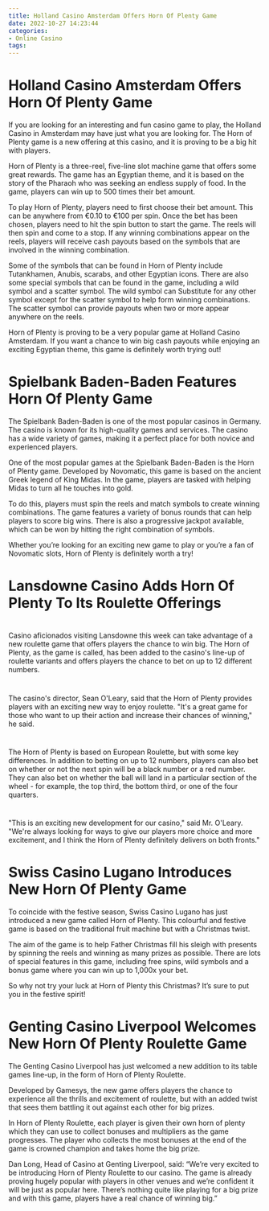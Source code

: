 ```yaml
---
title: Holland Casino Amsterdam Offers Horn Of Plenty Game
date: 2022-10-27 14:23:44
categories:
- Online Casino
tags:
---
```



#  Holland Casino Amsterdam Offers Horn Of Plenty Game

If you are looking for an interesting and fun casino game to play, the Holland Casino in Amsterdam may have just what you are looking for. The Horn of Plenty game is a new offering at this casino, and it is proving to be a big hit with players.

Horn of Plenty is a three-reel, five-line slot machine game that offers some great rewards. The game has an Egyptian theme, and it is based on the story of the Pharaoh who was seeking an endless supply of food. In the game, players can win up to 500 times their bet amount.

To play Horn of Plenty, players need to first choose their bet amount. This can be anywhere from €0.10 to €100 per spin. Once the bet has been chosen, players need to hit the spin button to start the game. The reels will then spin and come to a stop. If any winning combinations appear on the reels, players will receive cash payouts based on the symbols that are involved in the winning combination.

Some of the symbols that can be found in Horn of Plenty include Tutankhamen, Anubis, scarabs, and other Egyptian icons. There are also some special symbols that can be found in the game, including a wild symbol and a scatter symbol. The wild symbol can Substitute for any other symbol except for the scatter symbol to help form winning combinations. The scatter symbol can provide payouts when two or more appear anywhere on the reels.

Horn of Plenty is proving to be a very popular game at Holland Casino Amsterdam. If you want a chance to win big cash payouts while enjoying an exciting Egyptian theme, this game is definitely worth trying out!

#  Spielbank Baden-Baden Features Horn Of Plenty Game

The Spielbank Baden-Baden is one of the most popular casinos in Germany. The casino is known for its high-quality games and services. The casino has a wide variety of games, making it a perfect place for both novice and experienced players.

One of the most popular games at the Spielbank Baden-Baden is the Horn of Plenty game. Developed by Novomatic, this game is based on the ancient Greek legend of King Midas. In the game, players are tasked with helping Midas to turn all he touches into gold.

To do this, players must spin the reels and match symbols to create winning combinations. The game features a variety of bonus rounds that can help players to score big wins. There is also a progressive jackpot available, which can be won by hitting the right combination of symbols.

Whether you’re looking for an exciting new game to play or you’re a fan of Novomatic slots, Horn of Plenty is definitely worth a try!

#  Lansdowne Casino Adds Horn Of Plenty To Its Roulette Offerings

#

Casino aficionados visiting Lansdowne this week can take advantage of a new roulette game that offers players the chance to win big. The Horn of Plenty, as the game is called, has been added to the casino's line-up of roulette variants and offers players the chance to bet on up to 12 different numbers.

#

The casino's director, Sean O'Leary, said that the Horn of Plenty provides players with an exciting new way to enjoy roulette. "It's a great game for those who want to up their action and increase their chances of winning," he said.

#

The Horn of Plenty is based on European Roulette, but with some key differences. In addition to betting on up to 12 numbers, players can also bet on whether or not the next spin will be a black number or a red number. They can also bet on whether the ball will land in a particular section of the wheel - for example, the top third, the bottom third, or one of the four quarters.

#

"This is an exciting new development for our casino," said Mr. O'Leary. "We're always looking for ways to give our players more choice and more excitement, and I think the Horn of Plenty definitely delivers on both fronts."

#  Swiss Casino Lugano Introduces New Horn Of Plenty Game

To coincide with the festive season, Swiss Casino Lugano has just introduced a new game called Horn of Plenty. This colourful and festive game is based on the traditional fruit machine but with a Christmas twist.

The aim of the game is to help Father Christmas fill his sleigh with presents by spinning the reels and winning as many prizes as possible. There are lots of special features in this game, including free spins, wild symbols and a bonus game where you can win up to 1,000x your bet.

So why not try your luck at Horn of Plenty this Christmas? It’s sure to put you in the festive spirit!

#  Genting Casino Liverpool Welcomes New Horn Of Plenty Roulette Game

The Genting Casino Liverpool has just welcomed a new addition to its table games line-up, in the form of Horn of Plenty Roulette.

Developed by Gamesys, the new game offers players the chance to experience all the thrills and excitement of roulette, but with an added twist that sees them battling it out against each other for big prizes.

In Horn of Plenty Roulette, each player is given their own horn of plenty which they can use to collect bonuses and multipliers as the game progresses. The player who collects the most bonuses at the end of the game is crowned champion and takes home the big prize.

Dan Long, Head of Casino at Genting Liverpool, said: “We’re very excited to be introducing Horn of Plenty Roulette to our casino. The game is already proving hugely popular with players in other venues and we’re confident it will be just as popular here. There’s nothing quite like playing for a big prize and with this game, players have a real chance of winning big.”